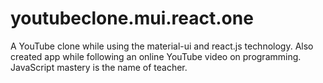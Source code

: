 # youtubeclone.mui.react.one
A YouTube clone while using the material-ui and react.js technology. Also created app while following an online YouTube video on programming. JavaScript mastery is the name of teacher.
